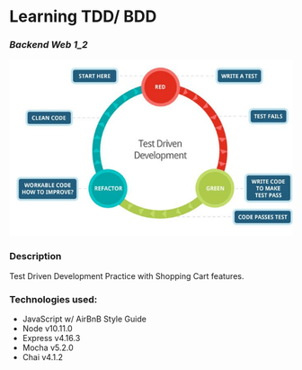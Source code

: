 # Learning TDD/ BDD
### *Backend Web 1_2*

<img src="https://github.com/jayceazua/TDD-Learning/blob/master/TDD_node.png">

### Description
Test Driven Development Practice with Shopping Cart features.

### Technologies used:
- JavaScript w/ AirBnB Style Guide
- Node v10.11.0
- Express v4.16.3
- Mocha v5.2.0
- Chai v4.1.2
